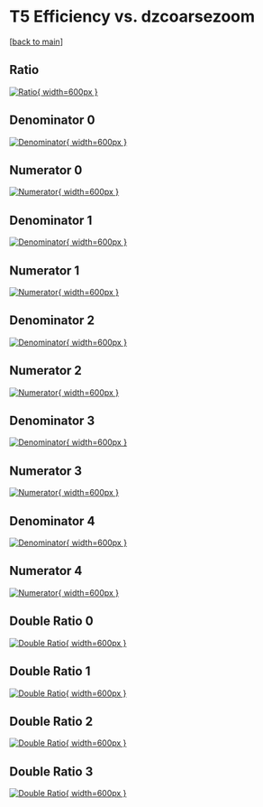 # T5 Efficiency vs. dzcoarsezoom

[[back to main](./)]



## Ratio

[![Ratio](../mtv/var/T5_vtr_13_-1_eff_dzcoarsezoom.png){ width=600px }](../mtv/var/T5_vtr_13_-1_eff_dzcoarsezoom.pdf)

## Denominator 0

[![Denominator](../mtv/den/T5_vtr_13_-1_eff_dzcoarsezoom_den0.png){ width=600px }](../mtv/den/T5_vtr_13_-1_eff_dzcoarsezoom_den0.pdf)

## Numerator 0

[![Numerator](../mtv/num/T5_vtr_13_-1_eff_dzcoarsezoom_num0.png){ width=600px }](../mtv/num/T5_vtr_13_-1_eff_dzcoarsezoom_num0.pdf)

## Denominator 1

[![Denominator](../mtv/den/T5_vtr_13_-1_eff_dzcoarsezoom_den1.png){ width=600px }](../mtv/den/T5_vtr_13_-1_eff_dzcoarsezoom_den1.pdf)

## Numerator 1

[![Numerator](../mtv/num/T5_vtr_13_-1_eff_dzcoarsezoom_num1.png){ width=600px }](../mtv/num/T5_vtr_13_-1_eff_dzcoarsezoom_num1.pdf)

## Denominator 2

[![Denominator](../mtv/den/T5_vtr_13_-1_eff_dzcoarsezoom_den2.png){ width=600px }](../mtv/den/T5_vtr_13_-1_eff_dzcoarsezoom_den2.pdf)

## Numerator 2

[![Numerator](../mtv/num/T5_vtr_13_-1_eff_dzcoarsezoom_num2.png){ width=600px }](../mtv/num/T5_vtr_13_-1_eff_dzcoarsezoom_num2.pdf)

## Denominator 3

[![Denominator](../mtv/den/T5_vtr_13_-1_eff_dzcoarsezoom_den3.png){ width=600px }](../mtv/den/T5_vtr_13_-1_eff_dzcoarsezoom_den3.pdf)

## Numerator 3

[![Numerator](../mtv/num/T5_vtr_13_-1_eff_dzcoarsezoom_num3.png){ width=600px }](../mtv/num/T5_vtr_13_-1_eff_dzcoarsezoom_num3.pdf)

## Denominator 4

[![Denominator](../mtv/den/T5_vtr_13_-1_eff_dzcoarsezoom_den4.png){ width=600px }](../mtv/den/T5_vtr_13_-1_eff_dzcoarsezoom_den4.pdf)

## Numerator 4

[![Numerator](../mtv/num/T5_vtr_13_-1_eff_dzcoarsezoom_num4.png){ width=600px }](../mtv/num/T5_vtr_13_-1_eff_dzcoarsezoom_num4.pdf)

## Double Ratio 0

[![Double Ratio](../mtv/ratio/T5_vtr_13_-1_eff_dzcoarsezoom_ratio0.png){ width=600px }](../mtv/ratio/T5_vtr_13_-1_eff_dzcoarsezoom_ratio0.pdf)

## Double Ratio 1

[![Double Ratio](../mtv/ratio/T5_vtr_13_-1_eff_dzcoarsezoom_ratio1.png){ width=600px }](../mtv/ratio/T5_vtr_13_-1_eff_dzcoarsezoom_ratio1.pdf)

## Double Ratio 2

[![Double Ratio](../mtv/ratio/T5_vtr_13_-1_eff_dzcoarsezoom_ratio2.png){ width=600px }](../mtv/ratio/T5_vtr_13_-1_eff_dzcoarsezoom_ratio2.pdf)

## Double Ratio 3

[![Double Ratio](../mtv/ratio/T5_vtr_13_-1_eff_dzcoarsezoom_ratio3.png){ width=600px }](../mtv/ratio/T5_vtr_13_-1_eff_dzcoarsezoom_ratio3.pdf)

